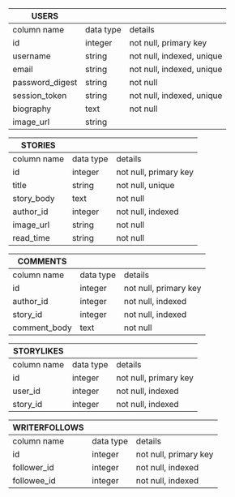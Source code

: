 | USERS           |           |                           |
|-----------------|-----------|---------------------------|
| column name     | data type | details                   |
| id              | integer   | not null, primary key     |
| username        | string    | not null, indexed, unique |
| email           | string    | not null, indexed, unique |
| password_digest | string    | not null                  |
| session_token   | string    | not null, indexed, unique |
| biography       | text      | not null                  |
| image_url       | string    |                           |


| STORIES     |           |                       |
|-------------|-----------|-----------------------|
| column name | data type | details               |
| id          | integer   | not null, primary key |
| title       | string    | not null, unique      |
| story_body  | text      | not null              |
| author_id   | integer   | not null, indexed     |
| image_url   | string    | not null              |
| read_time   | string    | not null              |


| COMMENTS     |           |                       |
|--------------|-----------|-----------------------|
| column name  | data type | details               |
| id           | integer   | not null, primary key |
| author_id    | integer   | not null, indexed     |
| story_id     | integer   | not null, indexed     |
| comment_body | text      | not null              |


| STORYLIKES  |           |                       |
|-------------|-----------|-----------------------|
| column name | data type | details               |
| id          | integer   | not null, primary key |
| user_id     | integer   | not null, indexed     |
| story_id    | integer   | not null, indexed     |



| WRITERFOLLOWS |           |                       |
|---------------|-----------|-----------------------|
| column name   | data type | details               |
| id            | integer   | not null, primary key |
| follower_id   | integer   | not null, indexed     |
| followee_id   | integer   | not null, indexed     |
